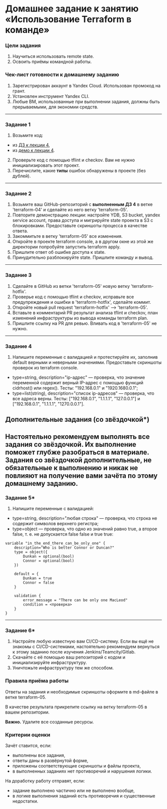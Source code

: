 # Домашнее задание к занятию «Использование Terraform в команде»### Цели задания1. Научиться использовать remote state.2. Освоить приёмы командной работы.### Чек-лист готовности к домашнему заданию1. Зарегистрирован аккаунт в Yandex Cloud. Использован промокод на грант.2. Установлен инструмент Yandex CLI.3. Любые ВМ, использованные при выполнении задания, должны быть прерываемыми, для экономии средств.------### Задание 11. Возьмите код:- из [ДЗ к лекции 4](https://github.com/netology-code/ter-homeworks/tree/main/04/src),- из [демо к лекции 4](https://github.com/netology-code/ter-homeworks/tree/main/04/demonstration1).2. Проверьте код с помощью tflint и checkov. Вам не нужно инициализировать этот проект.3. Перечислите, какие **типы** ошибок обнаружены в проекте (без дублей).------### Задание 21. Возьмите ваш GitHub-репозиторий с **выполненным ДЗ 4** в ветке 'terraform-04' и сделайте из него ветку 'terraform-05'.2. Повторите демонстрацию лекции: настройте YDB, S3 bucket, yandex service account, права доступа и мигрируйте state проекта в S3 с блокировками. Предоставьте скриншоты процесса в качестве ответа.3. Закоммитьте в ветку 'terraform-05' все изменения.4. Откройте в проекте terraform console, а в другом окне из этой же директории попробуйте запустить terraform apply.5. Пришлите ответ об ошибке доступа к state.6. Принудительно разблокируйте state. Пришлите команду и вывод.------### Задание 3  1. Сделайте в GitHub из ветки 'terraform-05' новую ветку 'terraform-hotfix'.2. Проверье код с помощью tflint и checkov, исправьте все предупреждения и ошибки в 'terraform-hotfix', сделайте коммит.3. Откройте новый pull request 'terraform-hotfix' --> 'terraform-05'. 4. Вставьте в комментарий PR результат анализа tflint и checkov, план изменений инфраструктуры из вывода команды terraform plan.5. Пришлите ссылку на PR для ревью. Вливать код в 'terraform-05' не нужно.------### Задание 41. Напишите переменные с валидацией и протестируйте их, заполнив default верными и неверными значениями. Предоставьте скриншоты проверок из terraform console. - type=string, description="ip-адрес" — проверка, что значение переменной содержит верный IP-адрес с помощью функций cidrhost() или regex(). Тесты:  "192.168.0.1" и "1920.1680.0.1";- type=list(string), description="список ip-адресов" — проверка, что все адреса верны. Тесты:  ["192.168.0.1", "1.1.1.1", "127.0.0.1"] и ["192.168.0.1", "1.1.1.1", "1270.0.0.1"].## Дополнительные задания (со звёздочкой*)**Настоятельно рекомендуем выполнять все задания со звёздочкой.** Их выполнение поможет глубже разобраться в материале.   Задания со звёздочкой дополнительные, не обязательные к выполнению и никак не повлияют на получение вами зачёта по этому домашнему заданию. ------### Задание 5*1. Напишите переменные с валидацией:- type=string, description="любая строка" — проверка, что строка не содержит символов верхнего регистра;- type=object — проверка, что одно из значений равно true, а второе false, т. е. не допускается false false и true true:```variable "in_the_end_there_can_be_only_one" {    description="Who is better Connor or Duncan?"    type = object({        Dunkan = optional(bool)        Connor = optional(bool)    })    default = {        Dunkan = true        Connor = false    }    validation {        error_message = "There can be only one MacLeod"        condition = <проверка>    }}```------### Задание 6*1. Настройте любую известную вам CI/CD-систему. Если вы ещё не знакомы с CI/CD-системами, настоятельно рекомендуем вернуться к этому заданию после изучения Jenkins/Teamcity/Gitlab.2. Скачайте с её помощью ваш репозиторий с кодом и инициализируйте инфраструктуру.3. Уничтожьте инфраструктуру тем же способом.### Правила приёма работыОтветы на задания и необходимые скриншоты оформите в md-файле в ветке terraform-05.В качестве результата прикрепите ссылку на ветку terraform-05 в вашем репозитории.**Важно.** Удалите все созданные ресурсы.### Критерии оценкиЗачёт ставится, если:* выполнены все задания,* ответы даны в развёрнутой форме,* приложены соответствующие скриншоты и файлы проекта,* в выполненных заданиях нет противоречий и нарушения логики.На доработку работу отправят, если:* задание выполнено частично или не выполнено вообще,* в логике выполнения заданий есть противоречия и существенные недостатки. 